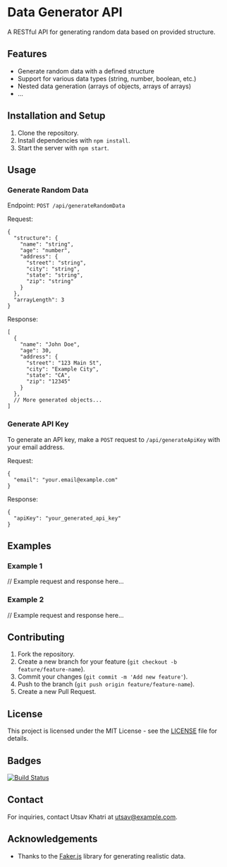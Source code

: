 
# Data Generator API

A RESTful API for generating random data based on provided structure.

## Features

- Generate random data with a defined structure
- Support for various data types (string, number, boolean, etc.)
- Nested data generation (arrays of objects, arrays of arrays)
- ...

## Installation and Setup

1. Clone the repository.
2. Install dependencies with `npm install`.
3. Start the server with `npm start`.

## Usage

### Generate Random Data

Endpoint: `POST /api/generateRandomData`

Request:

```
{
  "structure": {
    "name": "string",
    "age": "number",
    "address": {
      "street": "string",
      "city": "string",
      "state": "string",
      "zip": "string"
    }
  },
  "arrayLength": 3
}
```


Response:

```
[
  {
    "name": "John Doe",
    "age": 30,
    "address": {
      "street": "123 Main St",
      "city": "Example City",
      "state": "CA",
      "zip": "12345"
    }
  },
  // More generated objects...
]
```

### Generate API Key

To generate an API key, make a `POST` request to `/api/generateApiKey` with your email address.

Request:

```
{
  "email": "your.email@example.com"
}
```

Response:

```
{
  "apiKey": "your_generated_api_key"
}
```

## Examples

### Example 1

// Example request and response here...

### Example 2

// Example request and response here...

## Contributing

1. Fork the repository.
2. Create a new branch for your feature (`git checkout -b feature/feature-name`).
3. Commit your changes (`git commit -m 'Add new feature'`).
4. Push to the branch (`git push origin feature/feature-name`).
5. Create a new Pull Request.

## License

This project is licensed under the MIT License - see the [LICENSE](https://chat.openai.com/c/LICENSE) file for details.

## Badges

[![Build Status](https://travis-ci.com/utsavKhatri/data-generator-api.svg?branch=main)](https://travis-ci.com/utsavKhatri/data-generator-api)

## Contact

For inquiries, contact Utsav Khatri at [utsav@example.com](mailto:utsav@example.com).

## Acknowledgements

* Thanks to the [Faker.js](https://github.com/Marak/Faker.js) library for generating realistic data.
